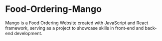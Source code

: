 # Food-Ordering-Mango
Mango is a Food Ordering Website created with JavaScript and React framework, serving as a project to showcase skills in front-end and back-end development.
